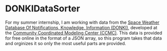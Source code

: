 ﻿# DONKIDataSorter
For my summer internship, I am working with data from the [Space Weather Database Of Notifications, Knowledge, Information (DONKI)](https://kauai.ccmc.gsfc.nasa.gov/DONKI/), developed at the [Community Coordinated Modeling Center (CCMC)](https://ccmc.gsfc.nasa.gov/). This data is provided for free online in the format of a JSON array, so this program takes that data and orginizes it so only the most useful parts are provided.
